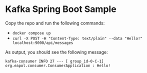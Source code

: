 # Kafka Spring Boot Sample

Copy the repo and run the following commands:

- `docker compose up`
- `curl -X POST -H "Content-Type: text/plain" --data "Hello!" localhost:9000/api/messages`

As output, you should see the following message:
```
kafka-consumer INFO 27 --- [ group_id-0-C-1] org.eapol.consumer.ConsumerApplication : Hello!
```
